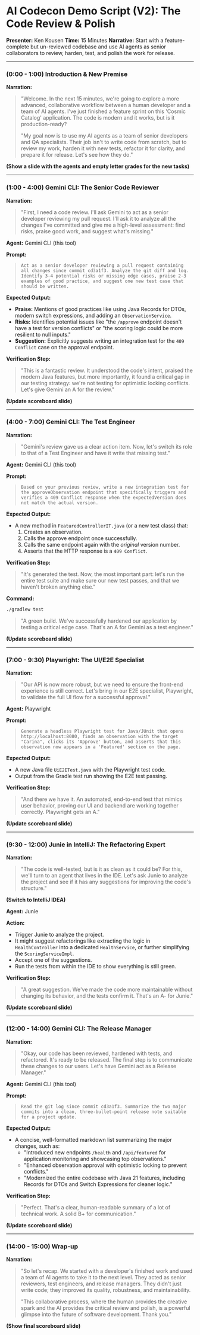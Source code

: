 # AI Codecon Demo Script (V2): The Code Review & Polish

**Presenter:** Ken Kousen
**Time:** 15 Minutes
**Narrative:** Start with a feature-complete but un-reviewed codebase and use AI agents as senior collaborators to review, harden, test, and polish the work for release.

---

### (0:00 - 1:00) Introduction & New Premise

**Narration:**
> "Welcome. In the next 15 minutes, we're going to explore a more advanced, collaborative workflow between a human developer and a team of AI agents. I've just finished a feature sprint on this 'Cosmic Catalog' application. The code is modern and it works, but is it production-ready?
>
> "My goal now is to use my AI agents as a team of senior developers and QA specialists. Their job isn't to write code from scratch, but to review my work, harden it with new tests, refactor it for clarity, and prepare it for release. Let's see how they do."

**(Show a slide with the agents and empty letter grades for the new tasks)**

---

### (1:00 - 4:00) Gemini CLI: The Senior Code Reviewer

**Narration:**
> "First, I need a code review. I'll ask Gemini to act as a senior developer reviewing my pull request. I'll ask it to analyze all the changes I've committed and give me a high-level assessment: find risks, praise good work, and suggest what's missing."

**Agent:** Gemini CLI (this tool)

**Prompt:**
> `Act as a senior developer reviewing a pull request containing all changes since commit cd3a1f3. Analyze the git diff and log. Identify 3-4 potential risks or missing edge cases, praise 2-3 examples of good practice, and suggest one new test case that should be written.`

**Expected Output:**
*   **Praise:** Mentions of good practices like using Java Records for DTOs, modern switch expressions, and adding an `ObservationService`.
*   **Risks:** Identifies potential issues like "the `/approve` endpoint doesn't have a test for version conflicts" or "the scoring logic could be more resilient to null inputs."
*   **Suggestion:** Explicitly suggests writing an integration test for the `409 Conflict` case on the approval endpoint.

**Verification Step:**
> "This is a fantastic review. It understood the code's intent, praised the modern Java features, but more importantly, it found a critical gap in our testing strategy: we're not testing for optimistic locking conflicts. Let's give Gemini an A for the review."

**(Update scoreboard slide)**

---

### (4:00 - 7:00) Gemini CLI: The Test Engineer

**Narration:**
> "Gemini's review gave us a clear action item. Now, let's switch its role to that of a Test Engineer and have it write that missing test."

**Agent:** Gemini CLI (this tool)

**Prompt:**
> `Based on your previous review, write a new integration test for the approveObservation endpoint that specifically triggers and verifies a 409 Conflict response when the expectedVersion does not match the actual version.`

**Expected Output:**
*   A new method in `FeaturedControllerIT.java` (or a new test class) that:
    1.  Creates an observation.
    2.  Calls the approve endpoint once successfully.
    3.  Calls the same endpoint again with the *original* version number.
    4.  Asserts that the HTTP response is a `409 Conflict`.

**Verification Step:**
> "It's generated the test. Now, the most important part: let's run the entire test suite and make sure our new test passes, and that we haven't broken anything else."

**Command:**
```bash
./gradlew test
```
> "A green build. We've successfully hardened our application by testing a critical edge case. That's an A for Gemini as a test engineer."

**(Update scoreboard slide)**

---

### (7:00 - 9:30) Playwright: The UI/E2E Specialist

**Narration:**
> "Our API is now more robust, but we need to ensure the front-end experience is still correct. Let's bring in our E2E specialist, Playwright, to validate the full UI flow for a successful approval."

**Agent:** Playwright

**Prompt:**
> `Generate a headless Playwright test for Java/JUnit that opens http://localhost:8080, finds an observation with the target "Carina", clicks its 'Approve' button, and asserts that this observation now appears in a 'Featured' section on the page.`

**Expected Output:**
*   A new Java file `UiE2ETest.java` with the Playwright test code.
*   Output from the Gradle test run showing the E2E test passing.

**Verification Step:**
> "And there we have it. An automated, end-to-end test that mimics user behavior, proving our UI and backend are working together correctly. Playwright gets an A."

**(Update scoreboard slide)**

---

### (9:30 - 12:00) Junie in IntelliJ: The Refactoring Expert

**Narration:**
> "The code is well-tested, but is it as clean as it could be? For this, we'll turn to an agent that lives in the IDE. Let's ask Junie to analyze the project and see if it has any suggestions for improving the code's structure."

**(Switch to IntelliJ IDEA)**

**Agent:** Junie

**Action:**
*   Trigger Junie to analyze the project.
*   It might suggest refactorings like extracting the logic in `HealthController` into a dedicated `HealthService`, or further simplifying the `ScoringServiceImpl`.
*   Accept one of the suggestions.
*   Run the tests from within the IDE to show everything is still green.

**Verification Step:**
> "A great suggestion. We've made the code more maintainable without changing its behavior, and the tests confirm it. That's an A- for Junie."

**(Update scoreboard slide)**

---

### (12:00 - 14:00) Gemini CLI: The Release Manager

**Narration:**
> "Okay, our code has been reviewed, hardened with tests, and refactored. It's ready to be released. The final step is to communicate these changes to our users. Let's have Gemini act as a Release Manager."

**Agent:** Gemini CLI (this tool)

**Prompt:**
> `Read the git log since commit cd3a1f3. Summarize the two major commits into a clean, three-bullet-point release note suitable for a project update.`

**Expected Output:**
*   A concise, well-formatted markdown list summarizing the major changes, such as:
    *   "Introduced new endpoints `/health` and `/api/featured` for application monitoring and showcasing top observations."
    *   "Enhanced observation approval with optimistic locking to prevent conflicts."
    *   "Modernized the entire codebase with Java 21 features, including Records for DTOs and Switch Expressions for cleaner logic."

**Verification Step:**
> "Perfect. That's a clear, human-readable summary of a lot of technical work. A solid B+ for communication."

**(Update scoreboard slide)**

---

### (14:00 - 15:00) Wrap-up

**Narration:**
> "So let's recap. We started with a developer's finished work and used a team of AI agents to take it to the next level. They acted as senior reviewers, test engineers, and release managers. They didn't just write code; they improved its quality, robustness, and maintainability.
>
> "This collaborative process, where the human provides the creative spark and the AI provides the critical review and polish, is a powerful glimpse into the future of software development. Thank you."

**(Show final scoreboard slide)**
